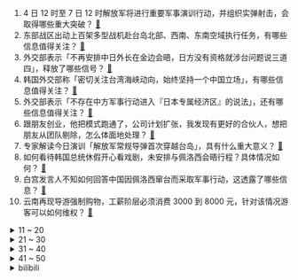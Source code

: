 1. 4 日 12 时至 7 日 12 时解放军将进行重要军事演训行动，并组织实弹射击，会取得哪些重大突破？ [:link:](https://www.zhihu.com/question/546881626)
2. 东部战区出动上百架多型战机赴台岛北部、西南、东南空域执行任务，有哪些信息值得关注？ [:link:](https://www.zhihu.com/question/546977665)
3. 外交部表示「不再安排中日外长在金边会晤，日方没有资格就涉台问题说三道四」，释放了哪些信号？ [:link:](https://www.zhihu.com/question/546954144)
4. 韩国外交部称「密切关注台湾海峡动向，始终坚持一个中国立场」，有哪些信息值得关注？ [:link:](https://www.zhihu.com/question/546959967)
5. 外交部表示「不存在中方军事行动进入『日本专属经济区』的说法」，还有哪些信息值得关注？ [:link:](https://www.zhihu.com/question/546990178)
6. 跟朋友创业，他把模式跑通了，公司计划扩张，我发现有更好的合伙人，想把朋友从团队剔除，怎么体面地处理？ [:link:](https://www.zhihu.com/question/544921694)
7. 专家解读今日演训「解放军常规导弹首次穿越台岛」，具有什么重大意义？ [:link:](https://www.zhihu.com/question/547000717)
8. 如何看待韩国总统休假开心看戏剧，未安排与佩洛西会晤行程？具体情况如何？ [:link:](https://www.zhihu.com/question/546896807)
9. 白宫发言人不知如何回答中国因佩洛西窜台而采取军事行动，这透露了哪些信息？ [:link:](https://www.zhihu.com/question/546941335)
10. 云南再现导游强制购物，工薪阶层必须消费 3000 到 8000 元，针对该情况游客可以如何维权？ [:link:](https://www.zhihu.com/question/546621048)
<details>
<summary>11 ~ 20</summary>

11. 我要坐二十多个小时的火车去上学，但我妈因为硬卧比硬座贵很多反对我买硬卧，我该怎么办？ [:link:](https://www.zhihu.com/question/515434712)
12. 为什么今年招聘工作这么难？ [:link:](https://www.zhihu.com/question/545220863)
13. 29 省份公布最新出生数据，二胎、三胎政策下出生人口仍在下滑，你认为造成这一现象的主要原因有哪些？ [:link:](https://www.zhihu.com/question/546783174)
14. 如何看待女生白嫖花束表白成功后欲退还，拍摄者称「她说掏不起 35 元的买花钱」？ [:link:](https://www.zhihu.com/question/546967187)
15. 中国各民主党派就佩洛西窜访台湾发布联合声明，有哪些信息值得关注？ [:link:](https://www.zhihu.com/question/546984385)
16. 如何看待哈尔滨工程大学计算机新生大一不允许带电脑? [:link:](https://www.zhihu.com/question/544962229)
17. 8 月 3 日晚间，商丘市民权县发出「全域人员赋码管理通知」，决定对全域人员赋红黄码，具体情况如何？ [:link:](https://www.zhihu.com/question/546868060)
18. 如何看待安徽官宣「连续 3 年就业去向落实率低于 60% 的专业暂停招生」？将产生哪些影响？ [:link:](https://www.zhihu.com/question/546901191)
19. 工作五年后，你的年收入达到了多少？ [:link:](https://www.zhihu.com/question/29216654)
20. 2022 LPL 夏季赛RA 2:1 LNG，如何评价这场比赛？ [:link:](https://www.zhihu.com/question/546974417)
</details>
<details>
<summary>21 ~ 30</summary>

21. 白象回应方便面中有活体蚂蚁「绝非品质问题，将通过法律手段维护自身合法权益」，具体情况如何？ [:link:](https://www.zhihu.com/question/546882578)
22. 为什么夏天大家都喝冰啤酒没人喝冰白酒？ [:link:](https://www.zhihu.com/question/544001453)
23. 大理支持「房企与购房者共有产权」，具体怎么执行？对当地房地产市场会带来哪些影响？ [:link:](https://www.zhihu.com/question/546719259)
24. 全国任意两个火车站之间最多只换乘一次都能抵达吗？ [:link:](https://www.zhihu.com/question/544527458)
25. 美参议院批准芬兰瑞典加入北约，将产生哪些影响？ [:link:](https://www.zhihu.com/question/546960093)
26. 俄当局声称破坏 6 套「海马斯」系统，乌辟谣称阻俄进攻，目前俄乌战事进展如何？ [:link:](https://www.zhihu.com/question/546791860)
27. 日本专家称「枪杀安倍嫌犯或被判无期，安倍的前首相身份不影响判决」，还有哪些信息值得关注？ [:link:](https://www.zhihu.com/question/546966478)
28. 一个人上学，一个人放学，一个人吃饭，高中，孤独感真的会毁了一个人吗? [:link:](https://www.zhihu.com/question/546832330)
29. 为什么Linux的命令 rm 没有回收站呢？ [:link:](https://www.zhihu.com/question/373651127)
30. 普通家庭的农村女孩如何有个出路? [:link:](https://www.zhihu.com/question/455163659)
</details>
<details>
<summary>31 ~ 40</summary>

31. 古天乐、刘青云主演的《明日战记》拍得怎么样？值得去电影院看吗？ [:link:](https://www.zhihu.com/question/546797355)
32. 如何评价字节旗下乙女游戏《灵猫传》因人员流失严重导致产能不足活动无法正常上线，并将于年内停服？ [:link:](https://www.zhihu.com/question/545943937)
33. 如何评价《少年派2》李西舟？ [:link:](https://www.zhihu.com/question/545467423)
34. 东部战区火箭军部队对台岛东部外海预定海域实施常导火力突击，全部精准命中目标，这透露了什么信息？ [:link:](https://www.zhihu.com/question/546943376)
35. 目前 x³＋y³＋z³＝42（x、y、z 均为整数）是怎么求解的？ [:link:](https://www.zhihu.com/question/345195246)
36. 如何看待父母让你吃极为讨厌的东西的行为？ [:link:](https://www.zhihu.com/question/284964376)
37. 华春莹称未来军演是否会成台海局势「新常态」，取决于美方和「台独」分裂势力怎么做，有哪些信息值得关注？ [:link:](https://www.zhihu.com/question/546958329)
38. 如何看待2022年8月4日股市的表现和近期行情的变化？ [:link:](https://www.zhihu.com/question/546882821)
39. 高考到底重不重要? [:link:](https://www.zhihu.com/question/546772186)
40. 奇异果和猕猴桃有什么区别吗？为什么二者价格相差那么大？ [:link:](https://www.zhihu.com/question/545045932)
</details>
<details>
<summary>41 ~ 50</summary>

41. 如果初中玩的好的同学，在中考后不与你联系，出去玩也不带你，并且背着你开小群，应该怎么对待这些友谊？ [:link:](https://www.zhihu.com/question/546636551)
42. 什么专业发展前景更广？ [:link:](https://www.zhihu.com/question/546913006)
43. 为什么大功率笔记本不用 C 口充电？ [:link:](https://www.zhihu.com/question/544453924)
44. 为什么我吃了肥猪肉会觉得想吐？ [:link:](https://www.zhihu.com/question/545567122)
45. 你在做翻译时经历过哪些奇葩事情？ [:link:](https://www.zhihu.com/question/545422139)
46. 如何变成一个心理强大的女孩？ [:link:](https://www.zhihu.com/question/542764581)
47. 学生党预算五千，买 iPad air5 256G 还是 pro 128G？ [:link:](https://www.zhihu.com/question/539690828)
48. 为什么鹤仙人愿意把绝招传授给天津饭，龟仙人却没有传任何一招给弟子，是龟仙人藏私吗？ [:link:](https://www.zhihu.com/question/413483391)
49. 古代没有冰箱，古人怎么喝冷饮？ [:link:](https://www.zhihu.com/question/542081457)
50. 如何从零开始准备大学生数学建模比赛？ [:link:](https://www.zhihu.com/question/268052818)
</details><details>
<summary>bilibili</summary>

1. 统帅嘱托 [:link:](//www.bilibili.com/video/BV1GG4y1v73h)
2. 七夕节老番茄乱和自己玩游戏 [:link:](//www.bilibili.com/video/BV12t4y1V7sc)
3. 视频不能P，所以是真的 [:link:](//www.bilibili.com/video/BV1Bg411C7VP)
4. 你 这 背 景 让 嘎 子 偷 了 [:link:](//www.bilibili.com/video/BV1Je4y1D7b4)
5. 老兵仿妆❗用最诚挚的心，献上永不凋谢的敬意！ [:link:](//www.bilibili.com/video/BV1fU4y1v74M)
6. 谁说七夕一定要去高档餐厅？这家大排档可浪漫多了！ [:link:](//www.bilibili.com/video/BV1aY4y1P7Ej)
7. 新游戏：神偷嘎子 [:link:](//www.bilibili.com/video/BV1od4y1U7uS)
8. 旅游两年的老婆终于回来了... [:link:](//www.bilibili.com/video/BV1mY4y1P7uG)
9. 为了这个视频，我老公帮我找了个世界健体冠军 [:link:](//www.bilibili.com/video/BV1na411N7SB)
10. 游戏主播准备一个月的求婚视频 [:link:](//www.bilibili.com/video/BV1Gd4y1S7GT)
<details>
<summary>11 ~ 20</summary>

11. 下次是不是要证明我是我自己…… [:link:](//www.bilibili.com/video/BV1NG411a7se)
12. 新华社受权公告 [:link:](//www.bilibili.com/video/BV1Sd4y1U7Nw)
13. 我的朋友是个村长是什么体验！ [:link:](//www.bilibili.com/video/BV1Gd4y1T7Vw)
14. 中华人民共和国外交部声明 [:link:](//www.bilibili.com/video/BV1hF411A7ce)
15. 金轮电影宇宙 [:link:](//www.bilibili.com/video/BV1Fg411275z)
16. 《蒜香蒸排骨》谁能拒绝？比油炸的更健康！ [:link:](//www.bilibili.com/video/BV1JB4y1r73C)
17. 【时代少年团】《哭泣的游戏》剧情版MV [:link:](//www.bilibili.com/video/BV12S4y1x7oa)
18. 纳米ikun，黑子 ! [:link:](//www.bilibili.com/video/BV1hG411h729)
19. 两对情侣居然在一起干这样的事？？？ [:link:](//www.bilibili.com/video/BV1Qg41117js)
20. 工作第一年VS工作第十年 [:link:](//www.bilibili.com/video/BV1JG4y1v7av)
</details>
<details>
<summary>21 ~ 30</summary>

21. 我的女儿出生第一天 [:link:](//www.bilibili.com/video/BV1PW4y117Ud)
22. （当你去找有对象的朋友玩） [:link:](//www.bilibili.com/video/BV1gr4y1577U)
23. 《原神》EP - 硝彩盛放之光 [:link:](//www.bilibili.com/video/BV1Zd4y1K76h)
24. “雪崩时，没有一片雪花是无辜的” [:link:](//www.bilibili.com/video/BV1fG411h7t4)
25. 法律咨询的4大顶流 [:link:](//www.bilibili.com/video/BV1xV4y1j7vU)
26. 英国皇家卫兵为什么要大声吼游客？全球不知道的卫兵冷知识。 [:link:](//www.bilibili.com/video/BV1xV4y1j7xT)
27. 羞耻是真羞耻，快乐也是真快乐 [:link:](//www.bilibili.com/video/BV1WW4y117Jw)
28. 这搭档不能要！ [:link:](//www.bilibili.com/video/BV19U4y1Y7k7)
29. 爸妈下班前的极限一小时…… [:link:](//www.bilibili.com/video/BV1Xa411T78h)
30. 贩卖吸食毒品工具的小店被粉丝天眼举报！老板娘：「问就是不知道」 [:link:](//www.bilibili.com/video/BV1vd4y1U7Pr)
</details>
<details>
<summary>31 ~ 40</summary>

31. 《关于我妈花十块钱买了个雪王杯给我但是用他热水泡茶导致雪王变形这件事》 [:link:](//www.bilibili.com/video/BV14g411C7kC)
32. 请选择英雄 [:link:](//www.bilibili.com/video/BV1jN4y1j7dV)
33. 三倍体西瓜到底是什么？ [:link:](//www.bilibili.com/video/BV1sd4y1U7h4)
34. 【俄罗斯街拍P23】热爱生活的人总带着笑意 | Semkavkvadrate [:link:](//www.bilibili.com/video/BV1hY4y1P7gp)
35. 耗时66666分钟千里江山图被我做成手镯 [:link:](//www.bilibili.com/video/BV1ZW4y1y7FL)
36. 现实中女生的真实想法… [:link:](//www.bilibili.com/video/BV1kt4y1V7CS)
37. 我偶然翻到了高三时期她留在我mp3里的留言 [:link:](//www.bilibili.com/video/BV1Le4y1X78q)
38. 【特种兵 立二等功】放弃提干！放弃安置！真的后悔了？ [:link:](//www.bilibili.com/video/BV1Ge4y1D7u5)
39. 教练是我爸 一路骂到家 [:link:](//www.bilibili.com/video/BV1zS4y1x7Dw)
40. 【查理九世COS】【场照】这是你的童年吗？ [:link:](//www.bilibili.com/video/BV14a411Z7Km)
</details>
<details>
<summary>41 ~ 50</summary>

41. 这才是真正的丛林神庙！【我的世界·文明复苏#10】 [:link:](//www.bilibili.com/video/BV1mU4y1Y7Hj)
42. 当我故意把女友叫成她闺蜜的名字！ [:link:](//www.bilibili.com/video/BV12t4y1V7E1)
43. 当你穿越到了「哈利波特」的魔法世界!!？ [:link:](//www.bilibili.com/video/BV1hF411A76L)
44. “说 摆 就 摆” [:link:](//www.bilibili.com/video/BV11a411Z7o9)
45. 这种害人的东西为什么会存在？ 脊柱胸椎曲度就是这么被弄没的！ [:link:](//www.bilibili.com/video/BV1bd4y1N7mH)
46. 在无尽的沙漠当中没有树木！该如何生存下去【我的世界】 P5 [:link:](//www.bilibili.com/video/BV1NB4y1874p)
47. 【荒野大镖客2】我的亚瑟真的需要救赎吗？（二） [:link:](//www.bilibili.com/video/BV16a411Z7mX)
48. 原来书上的这些东西也有名字！ [:link:](//www.bilibili.com/video/BV11B4y1b7tC)
49. 《全新功能上线！遇到“限流”怎么办？》 [:link:](//www.bilibili.com/video/BV15G4y1v7jy)
50. 对小孩来说可能不太健康，对成年人来说刚刚好！ [:link:](//www.bilibili.com/video/BV1FS4y147fH)
</details>
<details>
<summary>51 ~ 60</summary>

51. 已经开始！东部战区陆续在台岛周边开展一系列联合军事行动 [:link:](//www.bilibili.com/video/BV1ZG4y1e79n)
52. 【PV】群青，但贝拉翻唱版 [:link:](//www.bilibili.com/video/BV1FB4y187ZT)
53. 【猛男版】小城夏天丨来看看我们生活的小城吧！ [:link:](//www.bilibili.com/video/BV1pW4y1y7AJ)
54. 管记水席  厨子探店¥688 [:link:](//www.bilibili.com/video/BV1zU4y1Y76M)
55. 去蜡像馆的人拍视频有多拼命 [:link:](//www.bilibili.com/video/BV1oa411M7Yz)
56. 我拍的中国空间站比日本人拍的更“土”！这是全球公开范围内最清晰了不？ [:link:](//www.bilibili.com/video/BV17d4y1T78f)
57. 終於啊來到天安門，祝祖國繁榮昌盛 [:link:](//www.bilibili.com/video/BV1va411N7L3)
58. 【花亦山】罗衣轻解 丨夏日皮肤PV [:link:](//www.bilibili.com/video/BV1LV4y1j7MA)
59. 500个史诗皮肤秘宝能开出什么 [:link:](//www.bilibili.com/video/BV1WG4y1v7g9)
60. 郭站长首次尝鲜“假背景”！ [:link:](//www.bilibili.com/video/BV1Zt4y1V7CE)
</details>
<details>
<summary>61 ~ 70</summary>

61. 又心疼又敬佩！这就是我们的中国军人！ [:link:](//www.bilibili.com/video/BV1GF411A7ry)
62. 急急国王是什么梗【梗指南】 [:link:](//www.bilibili.com/video/BV1VB4y187wR)
63. 【散人】国产悬疑恐怖《隐秘的角落》试玩 逃脱轮回的一天 [:link:](//www.bilibili.com/video/BV1XS4y1x7kw)
64. 别人代女主而我代助理… [:link:](//www.bilibili.com/video/BV1od4y1K7z4)
65. 当你有个电竞职业选手室友是种什么体验 [:link:](//www.bilibili.com/video/BV1xa411N72G)
66. 【排版】看完赶紧把“老婆们”安排起来 [:link:](//www.bilibili.com/video/BV1ed4y1T7tn)
67. 请告诉他们，百年后的中国，海晏河清 [:link:](//www.bilibili.com/video/BV1kG411h7yi)
68. 坚硬的大理石，能雕出轻盈的薄纱质感吗？ [:link:](//www.bilibili.com/video/BV1ra411N7Dg)
69. 疯狂且鲁莽，一款死亡后会“自毁”的电子游戏 [:link:](//www.bilibili.com/video/BV1QN4y1L7yn)
70. 【野生人类观察】能认识这些睿智朋友，真是我的福气 [:link:](//www.bilibili.com/video/BV1AT41177Wp)
</details>
<details>
<summary>71 ~ 80</summary>

71. 让我们踢出一整个盛夏！ [:link:](//www.bilibili.com/video/BV1EW4y117wN)
72. 两名不一样的永生者，在水比命贵的星球上如何共存？ [:link:](//www.bilibili.com/video/BV1xW4y1179H)
73. 【哈利波特】| 卧槽，我终于知道说话像唱歌是什么感觉了！ [:link:](//www.bilibili.com/video/BV1td4y1U75L)
74. up主爆改粉丝旧衣，你可以永远相信古人的审美！ [:link:](//www.bilibili.com/video/BV1oG411h7fy)
75. 一生要强的男人 [:link:](//www.bilibili.com/video/BV1EB4y1C7iT)
76. 偷鸡摸狗？天下我有！我从来没见过这么离谱的男主 [:link:](//www.bilibili.com/video/BV1bW4y117hD)
77. 老七为何做全职爸爸 [:link:](//www.bilibili.com/video/BV1GG411h7wG)
78. 老板说过的每句话都要记在心里，不能疏忽。 [:link:](//www.bilibili.com/video/BV1hV4y1j7bK)
79. “ 冰  块  刺  客 4.0 ” [:link:](//www.bilibili.com/video/BV1aY4y1P7ZV)
80. 《新 忍 者 神 龟》 [:link:](//www.bilibili.com/video/BV14d4y1T7m3)
</details>
<details>
<summary>81 ~ 90</summary>

81. 你们私信的特别特别特别好吃的火烧云，排了3个小时才吃到！ [:link:](//www.bilibili.com/video/BV18U4y1Y7r2)
82. 这形状感觉不太像猫，再看看 [:link:](//www.bilibili.com/video/BV1AG4y1v7gf)
83. 又是当年的经典歌曲了，广场舞：快乐崇拜 [:link:](//www.bilibili.com/video/BV14d4y1U7n9)
84. 西北京男人们的变身！双人纯享版！ [:link:](//www.bilibili.com/video/BV1Bg411C7Gq)
85. 【原神】宵宫新皮肤！超美原创浴衣——「夏日花火」 [:link:](//www.bilibili.com/video/BV1JF411A7tH)
86. 拿起相机的近半年，我定格了哪些瞬间 [:link:](//www.bilibili.com/video/BV1PB4y1r75p)
87. 超跑发布会长什么样？国内惊现史上最强量产阿斯顿马丁 [:link:](//www.bilibili.com/video/BV1gN4y1j7C7)
88. 木偶：骗人有意思？ [:link:](//www.bilibili.com/video/BV1yW4y1a7CM)
89. ⚡出 刀 即 巅 峰⚡ [:link:](//www.bilibili.com/video/BV1MB4y1r7mR)
90. 这 牛 缺 钙 [:link:](//www.bilibili.com/video/BV1Jd4y1T7Ba)
</details>
<details>
<summary>91 ~ 100</summary>

91. 我在开玩笑，他也在开玩笑，挺好。不愧是我们 [:link:](//www.bilibili.com/video/BV1WT41177Mr)
92. 今年是退伍的第八个年头了，祝所有现役和退役的兄弟们，八一节快乐 [:link:](//www.bilibili.com/video/BV1BB4y1r7oM)
93. 求 婚 背 景 和 人 都 是 真 的！❤️ [:link:](//www.bilibili.com/video/BV1Ka411K7Bj)
94. 《猫生如戏》 [:link:](//www.bilibili.com/video/BV1nG4y1v7kZ)
95. 你好，纯擦 [:link:](//www.bilibili.com/video/BV1oa411T7HN)
96. 水逆一整月 受不住了 破大防！ [:link:](//www.bilibili.com/video/BV1NB4y1r7jV)
97. 【崩坏3】格蕾修梦游仙境 [:link:](//www.bilibili.com/video/BV18W4y117Sd)
98. 一口气看完电锯人1-97集 [:link:](//www.bilibili.com/video/BV1hT41177gV)
99. 恋爱呐 最重要的就是合适喽～ [:link:](//www.bilibili.com/video/BV1eS4y1x72T)
100. 官宣：我们造车了！ [:link:](//www.bilibili.com/video/BV1od4y1U761)
</details></details>